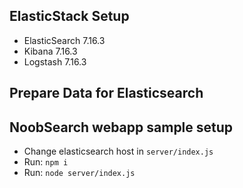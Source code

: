 ## ElasticStack Setup
* ElasticSearch 7.16.3
* Kibana 7.16.3
* Logstash 7.16.3

## Prepare Data for Elasticsearch

## NoobSearch webapp sample setup
* Change elasticsearch host in ```server/index.js```
* Run: ```npm i```
* Run: ```node server/index.js```
